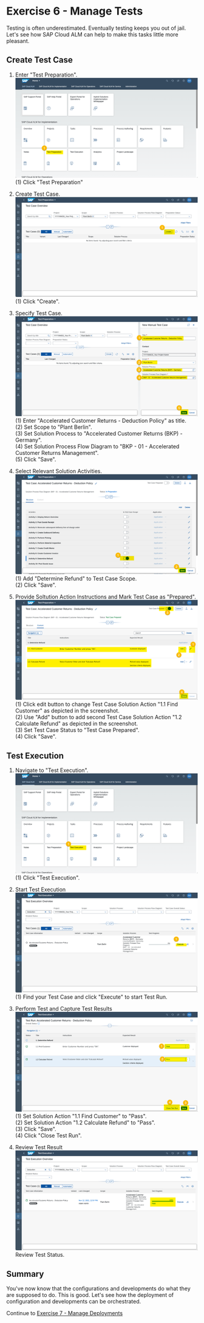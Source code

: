 # Exercise 6 - Manage Tests

Testing is often underestimated. Eventually testing keeps you out of jail. Let's see how SAP Cloud ALM can help to make this tasks little more pleasant. 

## Create Test Case

1. Enter "Test Preparation".
<br> ![](2021-11-12-09-59-27.png)
<br> (1) Click "Test Preparation"

2. Create Test Case.
<br> ![](2021-11-12-09-59-40.png)
<br> (1) Click "Create".

3. Specify Test Case.
<br> ![](2021-11-12-09-59-52.png)
<br> (1) Enter "Accelerated Customer Returns - Deduction Policy" as title.
<br> (2) Set Scope to "Plant Berlin".
<br> (3) Set Solution Process to "Accelerated Customer Returns (BKP) - Germany".
<br> (4) Set Solution Process Flow Diagram to "BKP - 01 - Accelerated Customer Returns Management". 
<br> (5) Click "Save".

1. Select Relevant Solution Activities.
<br> ![](2021-11-12-10-00-05.png)
<br> (1) Add "Determine Refund" to Test Case Scope.
<br> (2) Click "Save".

5. Provide Soltution Action Instructions and Mark Test Case as "Prepared".
<br> ![](2021-11-12-10-00-17.png)
<br> (1) Click edit button to change Test Case Solution Action "1.1 Find Customer" as depicted in the screenshot. 
<br> (2) Use "Add" button to add second Test Case Solution Action "1.2 Calculate Refund" as depicted in the screenshot.
<br> (3) Set Test Case Status to "Test Case Prepared".
<br> (4) Click "Save".

## Test Execution

1. Navigate to "Test Execution".
<br> ![](2021-11-12-13-35-14.png)
<br> (1) Click "Test Execution".

2. Start Test Execution
<br> ![](2021-11-12-13-35-43.png)
<br> (1) Find your Test Case and click "Execute" to start Test Run.

3. Perform Test and Capture Test Results
<br> ![](2021-11-12-13-36-32.png)
<br> (1) Set Solution Action "1.1 Find Customer" to "Pass".
<br> (2) Set Solution Action "1.2 Calculate Refund" to "Pass".
<br> (3) Click "Save".
<br> (4) Click "Close Test Run".

4. Review Test Result
<br> ![](2021-11-12-13-37-09.png)
<br> Review Test Status.

## Summary

You've now know that the configurations and developments do what they are supposed to do. This is good. Let's see how the deployment of configuration and developments can be orchestrated.

Continue to [Exercise 7 - Manage Deployments](../ex7/README.md)
